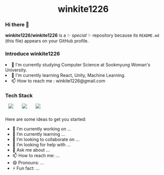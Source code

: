 <h1 align="center">winkite1226</h1>

### Hi there 👋


**winkite1226/winkite1226** is a ✨ _special_ ✨ repository because its `README.md` (this file) appears on your GitHub profile.

<h3>Introduce winkite1226</h3>
<li>🔭 I'm currently studying Computer Science at Sookmyung Woman's University.</li>
<li>🌱 I'm currently learning React, Unity, Machine Learning.</li>
<li>📫 How to reach me : winkite1226@gmail.com</li>

<h3>Tech Stack</h3>
<div>
  <img src="https://img.shields.io/badge/HTML5-E34F26?style=flat-square&logo=HTML5&logoColor=white" style="height : auto; margin-left : 10px; margin-right : 10px;"/></a>&nbsp;
  <img src="https://img.shields.io/badge/CSS3-1572B6?style=flat-square&logo=CSS3&logoColor=white" style="height : auto; margin-left : 10px; margin-right : 10px;"/></a>&nbsp;
  <img src="https://img.shields.io/badge/JavaScript-F7DF1E?style=flat-square&logo=JavaScript&logoColor=white" style="height : auto; margin-left : 10px; margin-right : 10px;"/></a>&nbsp;
</div>
<h3></h3>
Here are some ideas to get you started:

- 🔭 I’m currently working on ...
- 🌱 I’m currently learning ...
- 👯 I’m looking to collaborate on ...
- 🤔 I’m looking for help with ...
- 💬 Ask me about ...
- 📫 How to reach me: ...
- 😄 Pronouns: ...
- ⚡ Fun fact: ...
